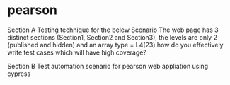 # pearson
Section A
Testing technique for the belew Scenario
The web page has 3 distinct sections (Section1, Section2 and Section3), the levels are only 2
(published and hidden) and an array type = L4(23) how do you effectively write test cases
which will have high coverage?

Section B
Test automation scenario for pearson web appliation using cypress
